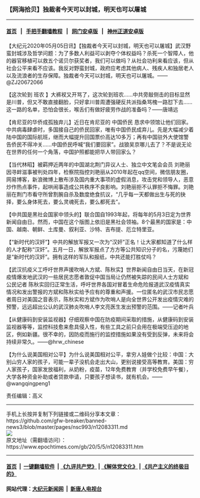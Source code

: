 ### 【网海拾贝】独裁者今天可以封城，明天也可以屠城
------------------------

#### [首页](https://github.com/gfw-breaker/banned-news3/blob/master/README.md) &nbsp;&nbsp;|&nbsp;&nbsp; [手把手翻墙教程](https://github.com/gfw-breaker/guides/wiki) &nbsp;&nbsp;|&nbsp;&nbsp; [网门安卓版](https://github.com/oGate2/oGate) &nbsp;&nbsp;|&nbsp;&nbsp; [神州正道安卓版](https://github.com/SzzdOgate/update) 



<div><p>
 【大纪元2020年05月05日讯】【独裁者今天可以封城，明天也可以屠城】武汉野蛮封城涉及哲学问题：为了多数人利益可以剥夺个体权益吗？杀死一个智障人，他的器官移植可以救五个诺贝尔获奖者，我们可以做吗？从社会功利来看应该，但从社会公平来看不应该。我反对野蛮封城，政府应考虑其他病人、残疾人和独居老人以及流浪者的生存保障。独裁者今天可以封城，明天也可以屠城。——@ZJ20672066
</p>
<p>
 【这次轮到
 <ok href="https://www.epochtimes.com/gb/tag/%E7%8F%AD%E5%86%9C.html">
  班农
 </ok>
 】大裤衩又开骂了，这次轮到班农……中共旁敲侧击的目标显然是川普，但又不敢直接翻脸，只好拿川普周遭强硬反共派指桑骂槐一路怼下去……这一路的名单，恐怕会很长，喉舌们有做好疲劳作战的准备吗？——唐靖远
</p>
<p>
 【肯尼亚的华侨成孤独弃儿】近日在肯尼亚的
 <ok href="https://www.epochtimes.com/gb/tag/%E4%B8%AD%E5%9B%BD%E4%BE%A8%E6%B0%91.html">
  中国侨民
 </ok>
 恳求中领馆让他们回家。中共病毒肆虐时，多国接自己的侨民回家，唯有中国侨民成弃儿。先是大幅减少着陆中国的国际航班，继而大幅提升回国票价高达10多万；再有中国驻外大使馆警告侨民不得冲关……中国侨民呼喊“我们要回家”。战狼吴京哪儿去了？不是说无论在世界的任何一个角落，中国护照都能把华人带回家么？
</p>
<p>
 【当代林昭】被羁押近两年的中国湖北荆门异议人士、独立中文笔会会员
 <ok href="https://www.epochtimes.com/gb/tag/%E5%88%98%E8%89%B3%E4%B8%BD.html">
  刘艳丽
 </ok>
 因寻衅滋事被判处四年，检察院指控刘艳丽从2010年起在qq空间，微信朋友圈，网易博客，新浪微博上散布涉及国内重大事项的虚假消息，攻击党和领导人，恶意炒作热点事件，起哄闹事造成公共秩序不良影响。刘艳丽拒不认罪拒不悔罪。刘艳丽在荆门市看守所曾割腕自杀及数度绝食抗议，“几乎每一天都做出生与死的抉择，要么身体死去，要么灵魂死去，要么都死去”。
</p>
<p>
 【中共国是黑社会国家中领头的】联合国自1993年起，将每年的5月3日定为世界新闻自由日。然而，中国在这个版图上依旧是黑社会领袖。8个最黑的国家是：中国、越南、朝鲜、土库曼、叙利亚、沙特、吉布提、厄立特里亚。
</p>
<p>
 【“新时代的汉奸”】中共的解放军报又一次为“汉奸”正名！让大家都知道了什么样的人才配称“汉奸”。五月一日，解放军报点了方方等公共知识分子的名，污蔑她们是“新时代的汉奸”。拥有这样的军队和报纸，中共还能打胜仗吗？
</p>
<p>
 【武汉抗疫义工呼吁世界声援吹哨人方斌、陈秋实】世界新闻自由日当天，在新冠疫情爆发地武汉的一些居民志愿者敦促中国当局让仍然被失踪的民间人士方斌和
 <ok href="https://www.epochtimes.com/gb/tag/%E5%85%AC%E6%B0%91%E8%AE%B0%E8%80%85.html">
  公民记者
 </ok>
 陈秋实回归正常生活，呼吁世界各国对冒着生命危险报道武汉疫情真实情况和发出警报的方斌和陈秋实给予应有的尊重和声援。一位匿名的武汉市民志愿者周日对美国之音表示，陈秋实和方斌作为吹哨人是向全世界公开发出疫情灾难的预警，远远超出公认的武汉肺炎吹哨人李文亮医生发出预警的范围。——记者叶兵
</p>
<p>
 【从健康码到安装监视器】仔细观察中国在防疫期间采取的措施，从健康码到安装监视器等等，监控科技愈来愈具侵入性，有些工具之前只会用在极端受压迫的地区，例如新疆。很不幸的，因防疫而施行的监控措施如果没有受到反弹，未来将会持续非常久。——@hrw_chinese
</p>
<p>
 【为什么说美国相对公平】为什么说美国相对公平，拿穷人娃做个比较：中国：大别山穷人家的孩子，可能一辈子没机会走出大山，更别说接受高等教育。美国：穷人家孩子，国家发放福利，从奶粉，疫苗，12年免费教育（并学校免费早午餐），大学各种资金补助或者贷款申请，只要孩子想读书，就有机会。——@wangqingpeng1
</p>
<p>
 责任编辑：高义
</p>
</div>
<hr/>
手机上长按并复制下列链接或二维码分享本文章：<br/>
https://github.com/gfw-breaker/banned-news3/blob/master/pages/nsc993/n12083311.md <br/>
<a href='https://github.com/gfw-breaker/banned-news3/blob/master/pages/nsc993/n12083311.md'><img src='https://github.com/gfw-breaker/banned-news3/blob/master/pages/nsc993/n12083311.md.png'/></a> <br/>
原文地址（需翻墙访问）：https://www.epochtimes.com/gb/20/5/5/n12083311.htm


------------------------
#### [首页](https://github.com/gfw-breaker/banned-news3/blob/master/README.md) &nbsp;|&nbsp; [一键翻墙软件](https://github.com/gfw-breaker/nogfw/blob/master/README.md) &nbsp;| [《九评共产党》](https://github.com/gfw-breaker/9ping.md/blob/master/README.md#九评之一评共产党是什么) | [《解体党文化》](https://github.com/gfw-breaker/jtdwh.md/blob/master/README.md) | [《共产主义的终极目的》](https://github.com/gfw-breaker/gczydzjmd.md/blob/master/README.md)

#### 网站代理：[大纪元新闻网](http://167.172.10.89:10080/gb/) &nbsp;|&nbsp; [新唐人电视台](http://167.172.10.89:8808/gb/)


<img src='http://gfw-breaker.win/banned-news3/pages/nsc993/n12083311.md' width='0px' height='0px'/>